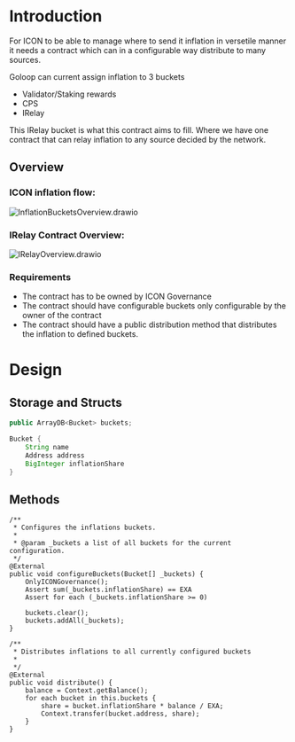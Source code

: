 # Introduction
For ICON to be able to manage where to send it inflation in versetile manner it needs a contract which can in a configurable way distribute to many sources.

Goloop can current assign inflation to 3 buckets
* Validator/Staking rewards
* CPS
* IRelay

This IRelay bucket is what this contract aims to fill. Where we have one contract that can relay inflation to any source decided by the network.

## Overview
### ICON inflation flow:
![InflationBucketsOverview.drawio](https://hackmd.io/_uploads/B1WIG4Ct6.png)

### IRelay Contract Overview:
![IRelayOverview.drawio](https://hackmd.io/_uploads/BJcBLERFp.png)

### Requirements
* The contract has to be owned by ICON Governance
* The contract should have configurable buckets only configurable by the owner of the contract
* The contract should have a public distribution method that distributes the inflation to defined buckets.

# Design

## Storage and Structs
```java
public ArrayDB<Bucket> buckets;

Bucket {
    String name
    Address address
    BigInteger inflationShare
}
```

## Methods

```java=
/**
 * Configures the inflations buckets.
 *
 * @param _buckets a list of all buckets for the current configuration.
 */
@External
public void configureBuckets(Bucket[] _buckets) {
    OnlyICONGovernance();
    Assert sum(_buckets.inflationShare) == EXA
    Assert for each (_buckets.inflationShare >= 0)

    buckets.clear();
    buckets.addAll(_buckets);
}
```

```java=
/**
 * Distributes inflations to all currently configured buckets
 *
 */
@External
public void distribute() {
    balance = Context.getBalance();
    for each bucket in this.buckets {
        share = bucket.inflationShare * balance / EXA;
        Context.transfer(bucket.address, share);
    }
}
```
